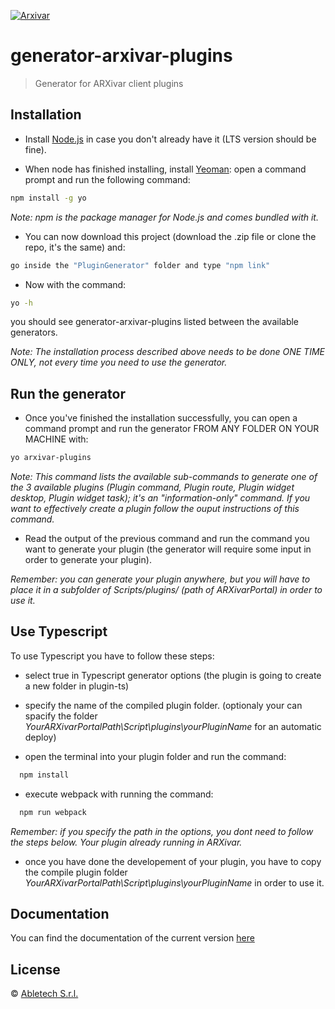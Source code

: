[![Arxivar](http://portal.arxivar.it/download/resources/loghi/Logo-ARXivar_orizzontale-nero.png)](http://www.arxivar.it/)

# generator-arxivar-plugins

> Generator for ARXivar client plugins

## Installation

- Install [Node.js](https://nodejs.org/) in case you don't already have it (LTS version should be fine).

- When node has finished installing, install [Yeoman](http://yeoman.io): open a command prompt and run the following command:

```bash
npm install -g yo
```

_Note: npm is the package manager for Node.js and comes bundled with it._

- You can now download this project (download the .zip file or clone the repo, it's the same) and:

```bash
go inside the "PluginGenerator" folder and type "npm link"
```

- Now with the command:

```bash
yo -h
```

you should see generator-arxivar-plugins listed between the available generators.

_Note: The installation process described above needs to be done *ONE TIME ONLY*, not every time you need to use the generator._

## Run the generator

- Once you've finished the installation successfully, you can open a command prompt and run the generator FROM ANY FOLDER ON YOUR MACHINE with:

```bash
yo arxivar-plugins
```

_Note: This command lists the available sub-commands to generate one of the 3 available plugins (Plugin command, Plugin route, Plugin widget desktop, Plugin widget task); it's an "information-only" command. If you want to effectively create a plugin follow the ouput instructions of this command._

- Read the output of the previous command and run the command you want to generate your plugin (the generator will require some input in order to generate your plugin).

_Remember: you can generate your plugin anywhere, but you will have to place it in a subfolder of Scripts/plugins/ (path of ARXivarPortal) in order to use it._


## Use Typescript

To use Typescript you have to follow these steps:

- select true in Typescript generator options (the plugin is going to create a new folder in plugin-ts)

- specify the name of the compiled plugin folder. (optionaly your can spacify the folder _YourARXivarPortalPath\Script\plugins\yourPluginName_ for an automatic deploy)

- open the terminal into your plugin folder and run the command:

```bash
  npm install
```

- execute webpack with running the command:

```bash
  npm run webpack
```

_Remember: if you specify the path in the options, you dont need to follow the steps below. Your plugin already running in ARXivar._

- once you have done the developement of your plugin, you have to copy the compile plugin folder  _YourARXivarPortalPath\Script\plugins\yourPluginName_ in order to use it.


## Documentation

You can find the documentation of the current version [here](docs/globals.md)

## License

© [Abletech S.r.l.](http://www.arxivar.it/)
